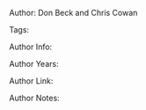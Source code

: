Author: Don Beck and Chris Cowan

Tags:

Author Info:  

Author Years: 

Author Link:  

Author Notes:


